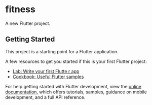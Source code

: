 # fitness

A new Flutter project.

## Getting Started

This project is a starting point for a Flutter application.

A few resources to get you started if this is your first Flutter project:

- [Lab: Write your first Flutte r app](https://docs.flutter.dev/get-started/codelab)
- [Cookbook: Useful Flutter samples](https://docs.flutter.dev/cookbook)

For help getting started with Flutter development, view the
[online documentation](https://docs.flutter.dev/), which offers tutorials,
samples, guidance on mobile development, and a full API reference.
